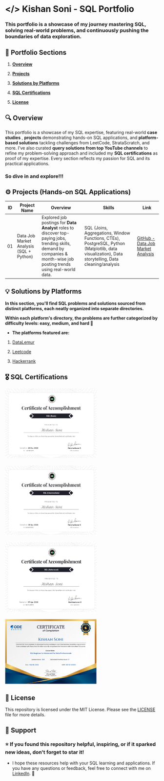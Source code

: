# </>  Kishan Soni - SQL Portfolio

### This portfolio is a showcase of my journey mastering SQL, solving real-world problems, and continuously pushing the boundaries of data exploration.


## 📌 Portfolio Sections  

1. [**Overview**](https://github.com/Kishan0705/Kishan-SQL-Portfolio/tree/main#-overview)

2. [**Projects**](https://github.com/Kishan0705/Kishan-SQL-Portfolio/tree/main#%EF%B8%8F--projects-hands-on-sql-applications) 

3. [**Solutions by Platforms**](https://github.com/Kishan0705/Kishan-SQL-Portfolio/tree/main#-solutions-by-platforms)

4. [**SQL Certifications**](https://github.com/Kishan0705/Kishan-SQL-Portfolio/tree/main#%EF%B8%8F-sql-certifications)

5. [**License**](https://github.com/Kishan0705/Kishan-SQL-Portfolio/tree/main#-license)

## 🔍 Overview  

 This portfolio is a showcase of my SQL expertise, featuring real-world **case studies** , **projects** demonstrating hands-on SQL applications, and **platform-based solutions** tackling challenges from LeetCode, StrataScratch, and more. I’ve also curated **query solutions from top YouTube channels** to refine my problem-solving approach and included my **SQL certifications** as proof of my expertise. Every section reflects my passion for SQL and its practical applications.
### So dive in and explore!!!  


## ⚙️  Projects (Hands-on SQL Applications)

| ID | Project Name                            | Overview                                                                                                                                                                  | Skills                                                                                                                                            | Link                                                                                             |
| -- | --------------------------------------- | ------------------------------------------------------------------------------------------------------------------------------------------------------------------------- | ------------------------------------------------------------------------------------------------------------------------------------------------- | ------------------------------------------------------------------------------------------------ |
| 01 | Data Job Market Analysis (SQL + Python) | Explored job postings for **Data Analyst** roles to discover top-paying jobs, trending skills, demand by companies & month-wise job posting trends using real-world data. | SQL (Joins, Aggregations, Window Functions, CTEs), PostgreSQL, Python (Matplotlib, data visualization), Data storytelling, Data cleaning/analysis | [GitHub - Data Job Market Analysis](https://github.com/Kishan0705/SQL_Project_Data_Job_Analysis) |


## 💡 Solutions by Platforms

**In this section, you'll find SQL problems and solutions sourced from distinct platforms, each neatly organized into separate directories.**  

**Within each platform's directory, the problems are further categorized by difficulty levels: **easy**, **medium**, and **hard** 📝**  

- **The platforms featured are:**

1. [DataLemur](https://github.com/Kishan0705/Kishan-SQL-Portfolio/tree/main/Data_Lemur_Solutions)

2. [Leetcode](https://github.com/Kishan0705/Kishan-SQL-Portfolio/tree/main/LeetCode_Solutions)

3. [Hackerrank](https://github.com/Kishan0705/Kishan-SQL-Portfolio/tree/main/Hacker_Rank_Solutions)


## 🎖️ SQL Certifications 

<div style="display: flex; flex-wrap: wrap; gap: 20px;">

  <a href="https://www.hackerrank.com/certificates/iframe/a61418615d79" target="_blank">
    <img src="Images/sql_basic certificate (1)_page-0001.jpg" alt="SQL Basic Certificate" width="300" />
  </a>

  <a href="https://www.hackerrank.com/certificates/8225a17f2c04" target="_blank">
    <img src="Images/sql_intermediate certificate (1)_page-0001.jpg" alt="SQL Intermediate Certificate" width="300" />
  </a>

  <a href="https://www.hackerrank.com/certificates/ae3fac31fb9b" target="_blank">
    <img src="Images/Hacker Rank Adv SQL Cert..png" alt="SQL Advanced Certificate" width="300" />
  </a>

  <a href="https://codebasics.io/certificate/CB-50-239187" target="_blank">
    <img src="Images/CB-50-239187 (1)_page-0001.jpg" alt="Codebasics SQL Certificate" width="300" />
  </a>

</div>




## 📃 License 
This repository is licensed under the MIT License. Please see the [LICENSE](https://github.com/Kishan0705/Kishan-SQL-Portfolio/blob/main/LICENSE
) file for more details.

## 🤝 Support

### ⭐ If you found this repository helpful, inspiring, or if it sparked new ideas, don't forget to star it!

- I hope these resources help with your SQL learning and applications. If you have any questions or feedback, feel free to connect with me on [LinkedIn](https://www.linkedin.com/in/kishan-soni0705/). 🙌





